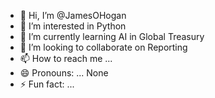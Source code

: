 - 👋 Hi, I’m @JamesOHogan
- 👀 I’m interested in Python
- 🌱 I’m currently learning AI in Global Treasury
- 💞️ I’m looking to collaborate on Reporting 
- 📫 How to reach me ...  
- 😄 Pronouns: ... None
- ⚡ Fun fact: ...

<!---
JamesOHogan/JamesOHogan is a ✨ special ✨ repository because its `README.md` (this file) appears on your GitHub profile.
You can click the Preview link to take a look at your changes.
--->
